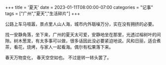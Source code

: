 +++
title = '夏天'
date = 2023-01-11T08:00:00-07:00
categories = "记事"
tags = ["广州","夏天","生活碎片"]
+++

公路上车马喧嚣，景点里人山人海，城市内外聒噪万分，实在没有拥挤的必要。

找一安静角落，坐下来，广州的夏天太可爱，安静地坐在那里，光透过榕树叶的间隙。树木葱茏，有太多事可以做，很多话因此没必要紧迫地说。风和日丽，适合煮茶，看花，烧烤，与家人一起看海。偶尔有松果落下来。

春天万物变化，
春天空空如也。
不过是转一转头罢了。